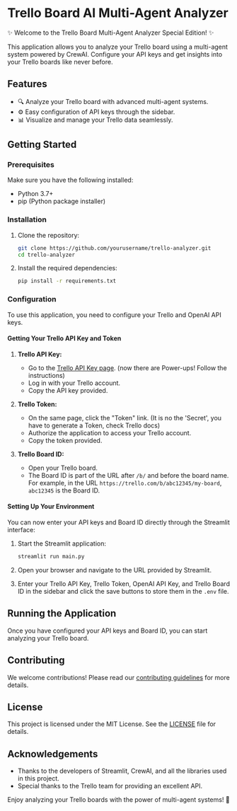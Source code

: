 # Trello Board AI Multi-Agent Analyzer

✨ Welcome to the Trello Board Multi-Agent Analyzer Special Edition! ✨

This application allows you to analyze your Trello board using a multi-agent system powered by CrewAI. Configure your API keys and get insights into your Trello boards like never before.

## Features

- 🔍 Analyze your Trello board with advanced multi-agent systems.
- ⚙️ Easy configuration of API keys through the sidebar.
- 📊 Visualize and manage your Trello data seamlessly.

## Getting Started

### Prerequisites

Make sure you have the following installed:

- Python 3.7+
- pip (Python package installer)

### Installation

1. Clone the repository:

    ```bash
    git clone https://github.com/yourusername/trello-analyzer.git
    cd trello-analyzer
    ```

2. Install the required dependencies:

    ```bash
    pip install -r requirements.txt
    ```

### Configuration

To use this application, you need to configure your Trello and OpenAI API keys.

#### Getting Your Trello API Key and Token

1. **Trello API Key:**
   - Go to the [Trello API Key page](https://trello.com/app-key). (now there are Power-ups! Follow the instructions)
   - Log in with your Trello account.
   - Copy the API key provided.

2. **Trello Token:**
   - On the same page, click the "Token" link. (It is no the 'Secret', you have to generate a Token, check Trello docs)
   - Authorize the application to access your Trello account.
   - Copy the token provided.

3. **Trello Board ID:**
   - Open your Trello board.
   - The Board ID is part of the URL after `/b/` and before the board name. For example, in the URL `https://trello.com/b/abc12345/my-board`, `abc12345` is the Board ID.

#### Setting Up Your Environment

You can now enter your API keys and Board ID directly through the Streamlit interface:

1. Start the Streamlit application:

    ```bash
    streamlit run main.py
    ```

2. Open your browser and navigate to the URL provided by Streamlit.

3. Enter your Trello API Key, Trello Token, OpenAI API Key, and Trello Board ID in the sidebar and click the save buttons to store them in the `.env` file.

## Running the Application

Once you have configured your API keys and Board ID, you can start analyzing your Trello board.

## Contributing

We welcome contributions! Please read our [contributing guidelines](CONTRIBUTING.md) for more details.

## License

This project is licensed under the MIT License. See the [LICENSE](LICENSE) file for details.

## Acknowledgements

- Thanks to the developers of Streamlit, CrewAI, and all the libraries used in this project.
- Special thanks to the Trello team for providing an excellent API.

Enjoy analyzing your Trello boards with the power of multi-agent systems! 🚀
